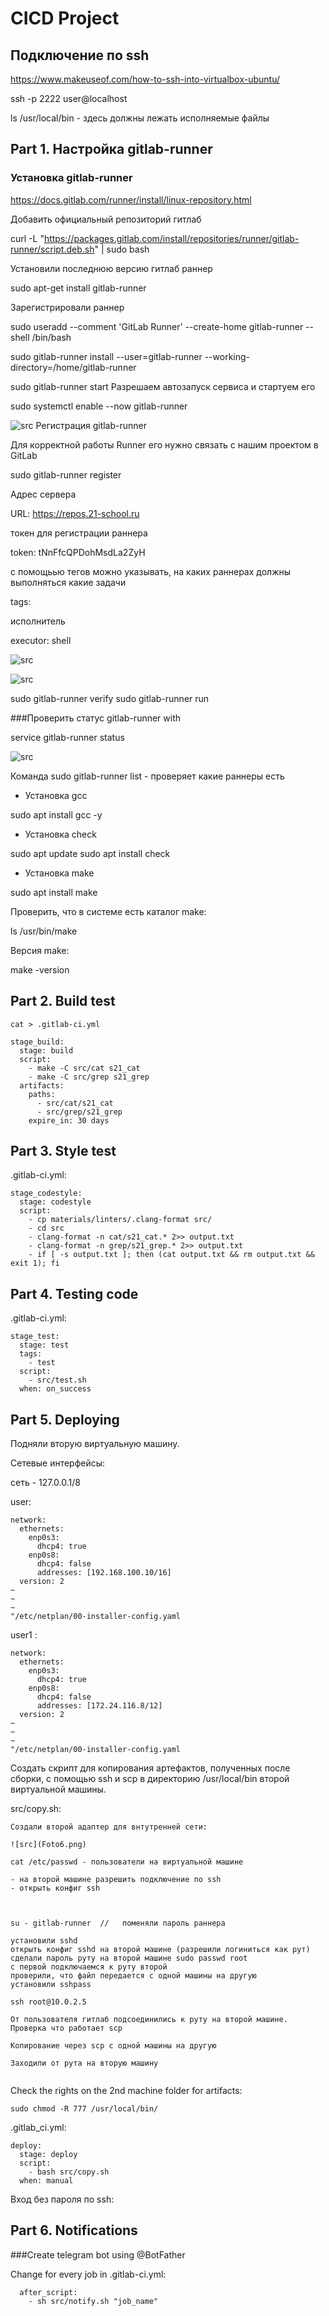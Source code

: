 # CICD Project
## Подключение по ssh
https://www.makeuseof.com/how-to-ssh-into-virtualbox-ubuntu/

ssh -p 2222 user@localhost

ls /usr/local/bin  - здесь должны лежать исполняемые файлы

## Part 1. Настройка gitlab-runner

### Установка gitlab-runner

https://docs.gitlab.com/runner/install/linux-repository.html

Добавить официальный репозиторий гитлаб

curl -L "https://packages.gitlab.com/install/repositories/runner/gitlab-runner/script.deb.sh" | sudo bash

Установили последнюю версию гитлаб раннер

sudo apt-get install gitlab-runner

Зарегистрировали раннер

sudo useradd --comment 'GitLab Runner' --create-home gitlab-runner --shell /bin/bash

sudo gitlab-runner install --user=gitlab-runner --working-directory=/home/gitlab-runner

sudo gitlab-runner start
Разрешаем автозапуск сервиса и стартуем его

sudo systemctl enable --now gitlab-runner

![src](Foto1.png)
Регистрация gitlab-runner

Для корректной работы Runner его нужно связать с нашим проектом в GitLab

sudo gitlab-runner register

Адрес сервера

URL: https://repos.21-school.ru

токен для регистрации раннера

token: tNnFfcQPDohMsdLa2ZyH

с помощьью тегов можно указывать, на каких раннерах должны выполняться какие задачи

tags: 

исполнитель

executor: shell


![src](Foto2.png)


![src](Foto3.png)




sudo gitlab-runner verify
sudo gitlab-runner run


###Проверить статус gitlab-runner with

service gitlab-runner status

![src](Foto3.png)

Команда sudo gitlab-runner list - проверяет какие раннеры есть

- Установка gcc

sudo apt install gcc -y

- Установка check

sudo apt update
sudo apt install check

- Установка make

sudo apt install make

Проверить, что в системе есть каталог make:

ls /usr/bin/make

Версия make:

make -version

## Part 2. Build test

```
cat > .gitlab-ci.yml

stage_build:
  stage: build
  script:
    - make -C src/cat s21_cat
    - make -C src/grep s21_grep
  artifacts:
    paths:
      - src/cat/s21_cat
      - src/grep/s21_grep
    expire_in: 30 days
```

## Part 3. Style test

.gitlab-ci.yml:
```
stage_codestyle:
  stage: codestyle
  script:
    - cp materials/linters/.clang-format src/
    - cd src
    - clang-format -n cat/s21_cat.* 2>> output.txt
    - clang-format -n grep/s21_grep.* 2>> output.txt
    - if [ -s output.txt ]; then (cat output.txt && rm output.txt && exit 1); fi
```

## Part 4. Testing code 

.gitlab-ci.yml:
```
stage_test:
  stage: test
  tags:
    - test
  script:
    - src/test.sh
  when: on_success
```

## Part 5. Deploying

Подняли вторую виртуальную машину.

Сетевые интерфейсы:

сеть - 127.0.0.1/8

user:
```
network:
  ethernets:
    enp0s3:
      dhcp4: true
    enp0s8:
      dhcp4: false
      addresses: [192.168.100.10/16]
  version: 2
~                                                                                                          
~                                                                                                          
~                                                                                                          
"/etc/netplan/00-installer-config.yaml
```

user1 :

```
network:
  ethernets:
    enp0s3:
      dhcp4: true
    enp0s8:
      dhcp4: false
      addresses: [172.24.116.8/12]
  version: 2
~                                                                                                          
~                                                                                                          
~                                                                                                          
"/etc/netplan/00-installer-config.yaml
```

Создать скрипт для копирования артефактов, полученных после сборки, с помощью ssh и scp в директорию /usr/local/bin второй виртуальной машины.

src/copy.sh:




```
Создали второй адаптер для внтутренней сети:

![src](Foto6.png)

cat /etc/passwd - пользователи на виртуальной машине

- на второй машине разрешить подключение по ssh
- открыть конфиг ssh 



su - gitlab-runner  //   поменяли пароль раннера

установили sshd
открыть конфиг sshd на второй машине (разрешили логиниться как рут)
сделали пароль руту на второй машине sudo passwd root
с первой подключаемся к руту второй
проверили, что файл передается с одной машины на другую
установили sshpass

ssh root@10.0.2.5

От пользователя гитлаб подсоединились к руту на второй машине.
Проверка что работает scp

Копирование через scp с одной машины на другую

Заходили от рута на вторую машину


```

Check the rights on the 2nd machine folder for artifacts:

```
sudo chmod -R 777 /usr/local/bin/
```

.gitlab_ci.yml:

```
deploy:
  stage: deploy
  script:
    - bash src/copy.sh
  when: manual
```
Вход без пароля по ssh:


## Part 6. Notifications

###Create telegram bot using @BotFather

Change for every job in .gitlab-ci.yml:
```
  after_script:
    - sh src/notify.sh "job_name"
```